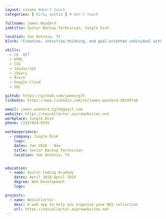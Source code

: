 ```yaml
---
layout: resume #don't touch
categories: [ hire, austin ] # don't touch

fullname: James Woodard
jobtitle: Senior Backup Technician, Jungle Disk

location: San Antonio, TX
blurb: "Creative, intuitive-thinking, and goal-oriented individual with infinite patience for troubleshooting. Current senior-most escalation tech and future web developer."

skills:
  - C# .NET
  - HTML
  - CSS
  - JavaScript
  - jQuery
  - Azure
  - Google Cloud
  - SQL

github: https://github.com/jamestglh
linkedin: https://www.linkedin.com/in/james.woodard-283397a8

email: james.woodard.tglh@gmail.com
website: https://nescollector.azurewebsites.net
workplace: Jungle Disk
phone: (210)854-6555

workexperience:
  - company: Jungle Disk
    logo:
    dates: Jan 2016 - Now
    title: Senior Backup Technician
    location: San Antonio, TX


education:
  - name: Austin Coding Academy
    dates: April 2018-April 2019
    degree: Web Development
    logo:

projects:
  - name: NesCollector
    desc: A web app to help you organize youe NES collection
    url: https://nescollector.azurewebsites.net
---
```

